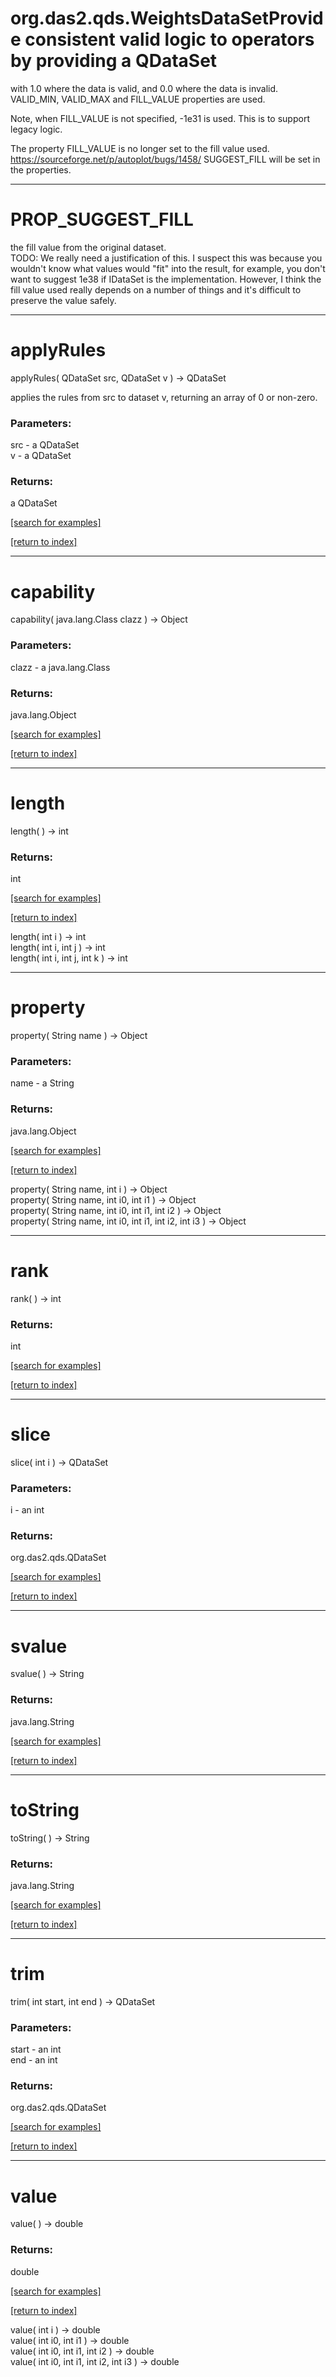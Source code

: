 # org.das2.qds.WeightsDataSetProvide consistent valid logic to operators by providing a QDataSet
 with 1.0 where the data is valid, and 0.0 where the data is invalid.
 VALID_MIN, VALID_MAX and FILL_VALUE properties are used.
 
 Note, when FILL_VALUE is not specified, -1e31 is used.  This is to
 support legacy logic.
 
 The property FILL_VALUE is no longer set to the fill value used.  https://sourceforge.net/p/autoplot/bugs/1458/
 SUGGEST_FILL will be set in the properties.
***
<a name="PROP_SUGGEST_FILL"></a>
# PROP_SUGGEST_FILL

the fill value from the original dataset.  
 TODO: We really need a justification of this.  I suspect this was because
 you wouldn't know what values would "fit" into the result, for example,
 you don't want to suggest 1e38 if IDataSet is the implementation.  However,
 I think the fill value used really depends on a number of things and
 it's difficult to preserve the value safely.

***
<a name="applyRules"></a>
# applyRules
applyRules( QDataSet src, QDataSet v ) &rarr; QDataSet

applies the rules from src to dataset v, returning an array of 0 or non-zero.

### Parameters:
src - a QDataSet
<br>v - a QDataSet

### Returns:
a QDataSet


<a href="https://github.com/autoplot/dev/search?q=applyRules&unscoped_q=applyRules">[search for examples]</a>

<a href="https://github.com/autoplot/documentation/blob/master/javadoc/index-all.md">[return to index]</a>

***
<a name="capability"></a>
# capability
capability( java.lang.Class clazz ) &rarr; Object



### Parameters:
clazz - a java.lang.Class

### Returns:
java.lang.Object


<a href="https://github.com/autoplot/dev/search?q=capability&unscoped_q=capability">[search for examples]</a>

<a href="https://github.com/autoplot/documentation/blob/master/javadoc/index-all.md">[return to index]</a>

***
<a name="length"></a>
# length
length(  ) &rarr; int



### Returns:
int


<a href="https://github.com/autoplot/dev/search?q=length&unscoped_q=length">[search for examples]</a>

<a href="https://github.com/autoplot/documentation/blob/master/javadoc/index-all.md">[return to index]</a>

length( int i ) &rarr; int<br>
length( int i, int j ) &rarr; int<br>
length( int i, int j, int k ) &rarr; int<br>
***
<a name="property"></a>
# property
property( String name ) &rarr; Object



### Parameters:
name - a String

### Returns:
java.lang.Object


<a href="https://github.com/autoplot/dev/search?q=property&unscoped_q=property">[search for examples]</a>

<a href="https://github.com/autoplot/documentation/blob/master/javadoc/index-all.md">[return to index]</a>

property( String name, int i ) &rarr; Object<br>
property( String name, int i0, int i1 ) &rarr; Object<br>
property( String name, int i0, int i1, int i2 ) &rarr; Object<br>
property( String name, int i0, int i1, int i2, int i3 ) &rarr; Object<br>
***
<a name="rank"></a>
# rank
rank(  ) &rarr; int



### Returns:
int


<a href="https://github.com/autoplot/dev/search?q=rank&unscoped_q=rank">[search for examples]</a>

<a href="https://github.com/autoplot/documentation/blob/master/javadoc/index-all.md">[return to index]</a>

***
<a name="slice"></a>
# slice
slice( int i ) &rarr; QDataSet



### Parameters:
i - an int

### Returns:
org.das2.qds.QDataSet


<a href="https://github.com/autoplot/dev/search?q=slice&unscoped_q=slice">[search for examples]</a>

<a href="https://github.com/autoplot/documentation/blob/master/javadoc/index-all.md">[return to index]</a>

***
<a name="svalue"></a>
# svalue
svalue(  ) &rarr; String



### Returns:
java.lang.String


<a href="https://github.com/autoplot/dev/search?q=svalue&unscoped_q=svalue">[search for examples]</a>

<a href="https://github.com/autoplot/documentation/blob/master/javadoc/index-all.md">[return to index]</a>

***
<a name="toString"></a>
# toString
toString(  ) &rarr; String



### Returns:
java.lang.String


<a href="https://github.com/autoplot/dev/search?q=toString&unscoped_q=toString">[search for examples]</a>

<a href="https://github.com/autoplot/documentation/blob/master/javadoc/index-all.md">[return to index]</a>

***
<a name="trim"></a>
# trim
trim( int start, int end ) &rarr; QDataSet



### Parameters:
start - an int
<br>end - an int

### Returns:
org.das2.qds.QDataSet


<a href="https://github.com/autoplot/dev/search?q=trim&unscoped_q=trim">[search for examples]</a>

<a href="https://github.com/autoplot/documentation/blob/master/javadoc/index-all.md">[return to index]</a>

***
<a name="value"></a>
# value
value(  ) &rarr; double



### Returns:
double


<a href="https://github.com/autoplot/dev/search?q=value&unscoped_q=value">[search for examples]</a>

<a href="https://github.com/autoplot/documentation/blob/master/javadoc/index-all.md">[return to index]</a>

value( int i ) &rarr; double<br>
value( int i0, int i1 ) &rarr; double<br>
value( int i0, int i1, int i2 ) &rarr; double<br>
value( int i0, int i1, int i2, int i3 ) &rarr; double<br>
